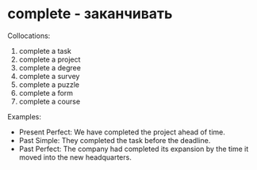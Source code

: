 # complete - заканчивать

Collocations:

1. complete a task
2. complete a project
3. complete a degree
4. complete a survey
5. complete a puzzle
6. complete a form
7. complete a course

Examples:

- Present Perfect: We have completed the project ahead of time.
- Past Simple: They completed the task before the deadline.
- Past Perfect: The company had completed its expansion by the time it moved into the new headquarters.
